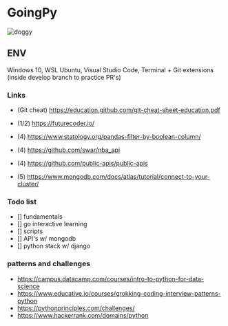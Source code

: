 # GoingPy
<img src="https://image.ibb.co/bEF0B7/doggy.gif" alt="doggy" border="0">

## ENV
Windows 10, WSL Ubuntu, Visual Studio Code, Terminal + Git extensions (inside develop branch to practice PR's)

### Links
- (Git cheat) https://education.github.com/git-cheat-sheet-education.pdf

- (1/2) https://futurecoder.io/
- (4) https://www.statology.org/pandas-filter-by-boolean-column/
- (4) https://github.com/swar/nba_api
- (4) https://github.com/public-apis/public-apis
- (5) https://www.mongodb.com/docs/atlas/tutorial/connect-to-your-cluster/

### Todo list
- [] fundamentals
- [] go interactive learning
- [] scripts 
- [] API's w/ mongodb
- [] python stack w/ django

### patterns and challenges
- https://campus.datacamp.com/courses/intro-to-python-for-data-science
- https://www.educative.io/courses/grokking-coding-interview-patterns-python
- https://pythonprinciples.com/challenges/
- https://www.hackerrank.com/domains/python